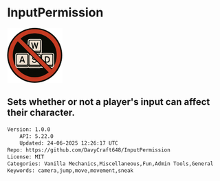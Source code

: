 # InputPermission
<img src="https://raw.githubusercontent.com/DavyCraft648/InputPermission/70140420fad6100eea7022f3c3ae08ac80447a53/icon.png" width="128" height="128" />

## Sets whether or not a player's input can affect their character.
```properties
Version: 1.0.0
    API: 5.22.0
    Updated: 24-06-2025 12:26:17 UTC
Repo: https://github.com/DavyCraft648/InputPermission
License: MIT
Categories: Vanilla Mechanics,Miscellaneous,Fun,Admin Tools,General
Keywords: camera,jump,move,movement,sneak
```